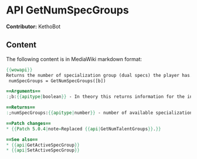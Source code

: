 # API GetNumSpecGroups

**Contributor:** KethoBot

## Content

The following content is in MediaWiki markdown format:

```mediawiki
{{wowapi}}
Returns the number of specialization group (dual specs) the player has.
 numSpecGroups = GetNumSpecGroups([b])

==Arguments==
:;b:{{apitype|boolean}} - In theory this returns information for the inspected target instead of the player. In practice, this seems to return 0 if true. Defaults to false.

==Returns==
:;numSpecGroups:{{apitype|number}} - number of available specialization groups; 1 for characters that have not learned dual-specializations, 2 for those that have. 

==Patch changes==
* {{Patch 5.0.4|note=Replaced {{api|GetNumTalentGroups}}.}}

==See also==
* {{api|GetActiveSpecGroup}}
* {{api|SetActiveSpecGroup}}
```